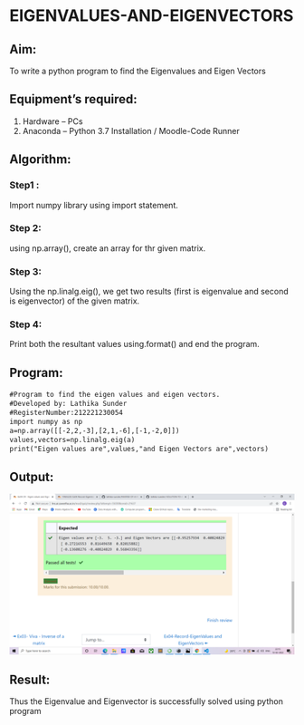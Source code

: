 # EIGENVALUES-AND-EIGENVECTORS
## Aim:
To write a python program to find the Eigenvalues and Eigen Vectors
## Equipment’s required:
1. 	Hardware – PCs
2. 	Anaconda – Python 3.7 Installation / Moodle-Code Runner
## Algorithm:
### Step1 : 
Import numpy library using import statement. 
### Step 2: 
using np.array(), create an array for thr given matrix.
### Step 3:
Using the np.linalg.eig(),  we get two results (first is eigenvalue and second is eigenvector) of the given matrix.
### Step 4: 
Print both the resultant values using.format() and end the program.

## Program:
```
#Program to find the eigen values and eigen vectors.
#Developed by: Lathika Sunder
#RegisterNumber:212221230054
import numpy as np
a=np.array([[-2,2,-3],[2,1,-6],[-1,-2,0]])
values,vectors=np.linalg.eig(a)
print("Eigen values are",values,"and Eigen Vectors are",vectors)
```

## Output:
![output](./1.png)
## Result:
Thus the Eigenvalue and Eigenvector is successfully solved using python program